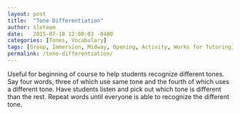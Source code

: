 ```yaml
---
layout: post
title:  "Tone Differentiation"
author: sleteam
date:   2015-07-18 12:00:03 -0400
categories: [Tones, Vocabulary]
tags: [Group, Immersion, Midway, Opening, Activity, Works for Tutoring]
permalink: /tone-differentiation/
---
```

Useful for beginning of course to help students recognize different tones. Say four words, three of which use same tone and the fourth of which uses a different tone. Have students listen and pick out which tone is different than the rest. Repeat words until everyone is able to recognize the different tone.